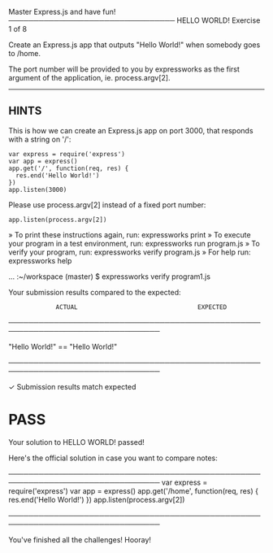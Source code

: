 Master Express.js and have fun!
─────────────────────────────────
 HELLO WORLD!
 Exercise 1 of 8

Create an Express.js app that outputs "Hello World!" when somebody goes to /home.

The port number will be provided to you by expressworks as the first argument of
the application, ie. process.argv[2].

-------------------------------------------------------------------------------

## HINTS

This is how we can create an Express.js app on port 3000, that responds with
a string on '/':

    var express = require('express')
    var app = express()
    app.get('/', function(req, res) {
      res.end('Hello World!')
    })
    app.listen(3000)

Please use process.argv[2] instead of a fixed port number:

    app.listen(process.argv[2])

 » To print these instructions again, run: expressworks print
 » To execute your program in a test environment, run: expressworks run program.js
 » To verify your program, run: expressworks verify program.js
 » For help run: expressworks help


... :~/workspace (master) $ expressworks verify program1.js

Your submission results compared to the expected:

                 ACTUAL                                 EXPECTED                
────────────────────────────────────────────────────────────────────────────────

   "Hello World!"                    ==    "Hello World!"                     

────────────────────────────────────────────────────────────────────────────────

✓ Submission results match expected

# PASS

Your solution to HELLO WORLD! passed!

Here's the official solution in case you want to compare notes:

────────────────────────────────────────────────────────────────────────────────
    var express = require('express')
    var app = express()
    app.get('/home', function(req, res) {
      res.end('Hello World!')
    })
    app.listen(process.argv[2])

────────────────────────────────────────────────────────────────────────────────

You've finished all the challenges! Hooray!
